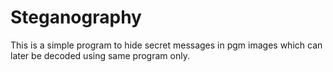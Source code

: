 # Steganography
This is a simple program to hide secret messages in pgm images which can later be decoded using same program only.
